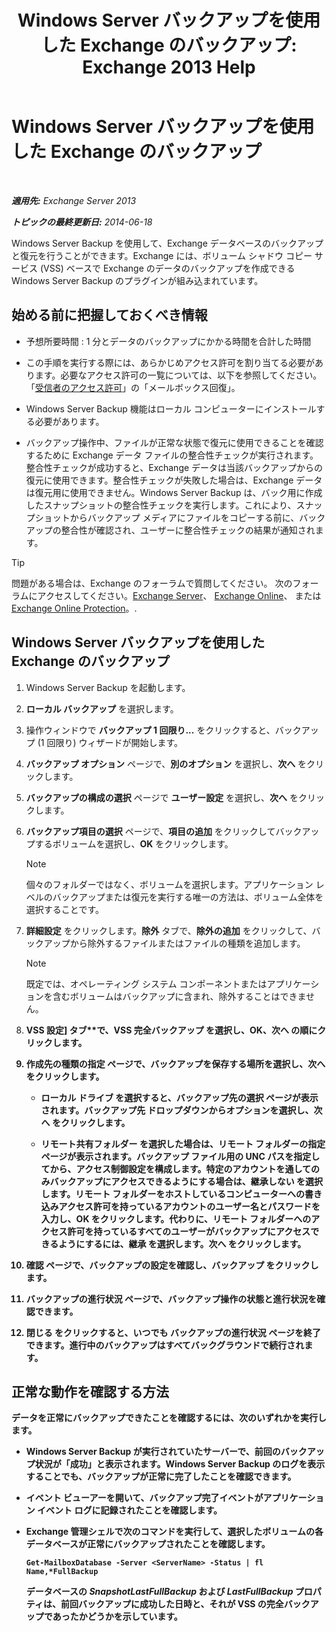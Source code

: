 ﻿---
title: 'Windows Server バックアップを使用した Exchange のバックアップ: Exchange 2013 Help'
TOCTitle: Windows Server バックアップを使用した Exchange のバックアップ
ms:assetid: 188a8291-0a41-4ca2-b6d2-94242e2b1ffc
ms:mtpsurl: https://technet.microsoft.com/ja-jp/library/Dd876854(v=EXCHG.150)
ms:contentKeyID: 48269214
ms.date: 05/23/2018
mtps_version: v=EXCHG.150
ms.translationtype: MT
---

# Windows Server バックアップを使用した Exchange のバックアップ

 

_**適用先:** Exchange Server 2013_

_**トピックの最終更新日:** 2014-06-18_

Windows Server Backup を使用して、Exchange データベースのバックアップと復元を行うことができます。Exchange には、ボリューム シャドウ コピー サービス (VSS) ベースで Exchange のデータのバックアップを作成できる Windows Server Backup のプラグインが組み込まれています。

## 始める前に把握しておくべき情報

  - 予想所要時間 : 1 分とデータのバックアップにかかる時間を合計した時間

  - この手順を実行する際には、あらかじめアクセス許可を割り当てる必要があります。必要なアクセス許可の一覧については、以下を参照してください。「[受信者のアクセス許可](recipients-permissions-exchange-2013-help.md)」の「メールボックス回復」。

  - Windows Server Backup 機能はローカル コンピューターにインストールする必要があります。

  - バックアップ操作中、ファイルが正常な状態で復元に使用できることを確認するために Exchange データ ファイルの整合性チェックが実行されます。整合性チェックが成功すると、Exchange データは当該バックアップからの復元に使用できます。整合性チェックが失敗した場合は、Exchange データは復元用に使用できません。Windows Server Backup は、バック用に作成したスナップショットの整合性チェックを実行します。これにより、スナップショットからバックアップ メディアにファイルをコピーする前に、バックアップの整合性が確認され、ユーザーに整合性チェックの結果が通知されます。


> [!TIP]
> 問題がある場合は、Exchange のフォーラムで質問してください。 次のフォーラムにアクセスしてください。<A href="https://go.microsoft.com/fwlink/p/?linkid=60612">Exchange Server</A>、 <A href="https://go.microsoft.com/fwlink/p/?linkid=267542">Exchange Online</A>、 または <A href="https://go.microsoft.com/fwlink/p/?linkid=285351">Exchange Online Protection</A>。.



## Windows Server バックアップを使用した Exchange のバックアップ

1.  Windows Server Backup を起動します。

2.  <strong>ローカル バックアップ</strong> を選択します。

3.  操作ウィンドウで <strong>バックアップ 1 回限り...</strong> をクリックすると、バックアップ (1 回限り) ウィザードが開始します。

4.  <strong>バックアップ オプション</strong> ページで、<strong>別のオプション</strong> を選択し、<strong>次へ</strong> をクリックします。

5.  <strong>バックアップの構成の選択</strong> ページで <strong>ユーザー設定</strong> を選択し、<strong>次へ</strong> をクリックします。

6.  <strong>バックアップ項目の選択</strong> ページで、<strong>項目の追加</strong> をクリックしてバックアップするボリュームを選択し、<strong>OK</strong> をクリックします。
    

    > [!NOTE]
    > 個々のフォルダーではなく、ボリュームを選択します。アプリケーション レベルのバックアップまたは復元を実行する唯一の方法は、ボリューム全体を選択することです。



7.  <strong>詳細設定</strong> をクリックします。<strong>除外</strong> タブで、<strong>除外の追加</strong> をクリックして、バックアップから除外するファイルまたはファイルの種類を追加します。
    

    > [!NOTE]
    > 既定では、オペレーティング システム コンポーネントまたはアプリケーションを含むボリュームはバックアップに含まれ、除外することはできません。



8.  <strong>VSS 設定\] タブ**で、<strong>VSS 完全バックアップ</strong> を選択し、<strong>OK</strong>、<strong>次へ</strong> の順にクリックします。

9.  <strong>作成先の種類の指定</strong> ページで、バックアップを保存する場所を選択し、<strong>次へ</strong> をクリックします。
    
      - <strong>ローカル ドライブ</strong> を選択すると、<strong>バックアップ先の選択</strong> ページが表示されます。<strong>バックアップ先</strong> ドロップダウンからオプションを選択し、<strong>次へ</strong> をクリックします。
    
      - <strong>リモート共有フォルダー</strong> を選択した場合は、<strong>リモート フォルダーの指定</strong> ページが表示されます。バックアップ ファイル用の UNC パスを指定してから、アクセス制御設定を構成します。特定のアカウントを通してのみバックアップにアクセスできるようにする場合は、<strong>継承しない</strong> を選択します。リモート フォルダーをホストしているコンピューターへの書き込みアクセス許可を持っているアカウントのユーザー名とパスワードを入力し、<strong>OK</strong> をクリックします。代わりに、リモート フォルダーへのアクセス許可を持っているすべてのユーザーがバックアップにアクセスできるようにするには、<strong>継承</strong> を選択します。<strong>次へ</strong> をクリックします。

10. <strong>確認</strong> ページで、バックアップの設定を確認し、<strong>バックアップ</strong> をクリックします。

11. <strong>バックアップの進行状況</strong> ページで、バックアップ操作の状態と進行状況を確認できます。

12. <strong>閉じる</strong> をクリックすると、いつでも <strong>バックアップの進行状況</strong> ページを終了できます。進行中のバックアップはすべてバックグラウンドで続行されます。

## 正常な動作を確認する方法

データを正常にバックアップできたことを確認するには、次のいずれかを実行します。

  - Windows Server Backup が実行されていたサーバーで、前回のバックアップ状況が「成功」と表示されます。Windows Server Backup のログを表示することでも、バックアップが正常に完了したことを確認できます。

  - イベント ビューアーを開いて、バックアップ完了イベントがアプリケーション イベント ログに記録されたことを確認します。

  - Exchange 管理シェルで次のコマンドを実行して、選択したボリュームの各データベースが正常にバックアップされたことを確認します。
    
        Get-MailboxDatabase -Server <ServerName> -Status | fl Name,*FullBackup
    
    データベースの *SnapshotLastFullBackup* および *LastFullBackup* プロパティは、前回バックアップに成功した日時と、それが VSS の完全バックアップであったかどうかを示しています。

